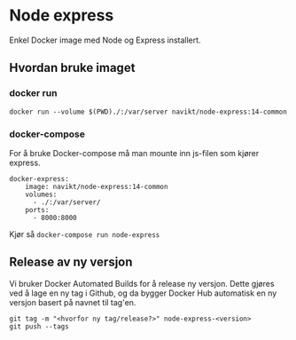 Node express
============

Enkel Docker image med Node og Express installert.


## Hvordan bruke imaget

### docker run

```
docker run --volume $(PWD)./:/var/server navikt/node-express:14-common
```


### docker-compose

For å bruke Docker-compose må man mounte inn js-filen som kjører express.

```
docker-express:
    image: navikt/node-express:14-common
    volumes:
      - ./:/var/server/
    ports:
      - 8000:8000
```

Kjør så `docker-compose run node-express`


## Release av ny versjon

Vi bruker Docker Automated Builds for å release ny versjon. Dette gjøres ved å lage en ny tag i Github, og da bygger Docker Hub automatisk en ny versjon basert på navnet til tag'en.

```
git tag -m "<hvorfor ny tag/release?>" node-express-<version>
git push --tags
```
